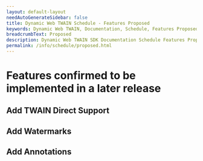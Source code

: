 ```yaml
---
layout: default-layout
needAutoGenerateSidebar: false
title: Dynamic Web TWAIN Schedule - Features Proposed
keywords: Dynamic Web TWAIN, Documentation, Schedule, Features Proposed
breadcrumbText: Proposed
description: Dynamic Web TWAIN SDK Documentation Schedule Features Proposed Page
permalink: /info/schedule/proposed.html
---
```


# Features confirmed to be implemented in a later release

## Add TWAIN Direct Support

## Add Watermarks

## Add Annotations
